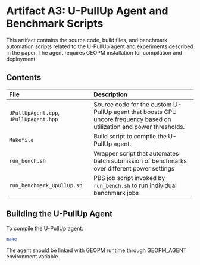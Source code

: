 # Artifact A3: U-PullUp Agent and Benchmark Scripts

This artifact contains the source code, build files, and benchmark automation scripts related to the U-PullUp agent and experiments described in the paper.
The agent requires GEOPM installation for compilation and deployment
## Contents

| File | Description |
|:-----|:------------|
| `UPullUpAgent.cpp`, `UPullUpAgent.hpp` | Source code for the custom U-PullUp agent that boosts CPU uncore frequency based on utilization and power thresholds. |
| `Makefile` | Build script to compile the U-PullUp agent. |
| `run_bench.sh` | Wrapper script that automates batch submission of benchmarks over different power settings |
| `run_benchmark_UpullUp.sh` | PBS job script invoked by `run_bench.sh` to run individual benchmark jobs |



## Building the U-PullUp Agent

To compile the U-PullUp agent:

```bash
make

```
The agent should be linked with GEOPM runtime through GEOPM_AGENT environment variable.

